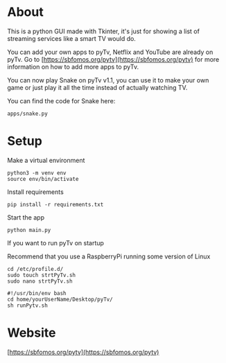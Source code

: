 # About
This is a python GUI made with Tkinter, it's just for showing a list of streaming services like a smart TV would do.

You can add your own apps to pyTv, Netflix and YouTube are already on pyTv. Go to [https://sbfomos.org/pytv](https://sbfomos.org/pytv) 
for more information on how to add more apps to pyTv.

You can now play Snake on pyTv v1.1, you can use it to make your own game or just play it all the time instead of actually 
watching TV.

You can find the code for Snake here:
```shell script
apps/snake.py
```

#
# Setup 

Make a virtual environment
```shell script
python3 -m venv env
source env/bin/activate
```

Install requirements
```shell script
pip install -r requirements.txt
```

Start the app
```shell script
python main.py
```

If you want to run pyTv on startup

Recommend that you use a RaspberryPi running some version of Linux 
```shell script
cd /etc/profile.d/
sudo touch strtPyTv.sh
sudo nano strtPyTv.sh
```

```shell script
#!/usr/bin/env bash
cd home/yourUserName/Desktop/pyTv/
sh runPytv.sh
```

#
# Website

[https://sbfomos.org/pytv](https://sbfomos.org/pytv)
